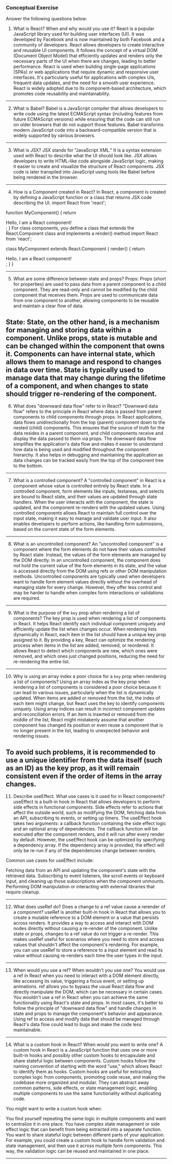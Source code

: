 ### Conceptual Exercise

Answer the following questions below:

1.  What is React? When and why would you use it?
    React is a popular JavaScript library used for building user interfaces (UI). It was developed by Facebook and is now maintained by both Facebook and a community of developers. React allows developers to create interactive and reusable UI components. It follows the concept of a virtual DOM (Document Object Model) that efficiently updates and renders only the necessary parts of the UI when there are changes, leading to better performance.
    React is used when building single-page applications (SPAs) or web applications that require dynamic and responsive user interfaces. It's particularly useful for applications with complex UIs, frequent data updates, and the need for a smooth user experience. React is widely adopted due to its component-based architecture, which promotes code reusability and maintainability.

---

2.  What is Babel?
    Babel is a JavaScript compiler that allows developers to write code using the latest ECMAScript syntax (including features from future ECMAScript versions) while ensuring that the code can still run on older browsers that do not support those features. Babel transforms modern JavaScript code into a backward-compatible version that is widely supported by various browsers.

---

3.  What is JSX?
    JSX stands for "JavaScript XML." It is a syntax extension used with React to describe what the UI should look like. JSX allows developers to write HTML-like code alongside JavaScript logic, making it easier to create and visualize the structure of React components. JSX code is later transpiled into JavaScript using tools like Babel before being rendered in the browser.

---

4.  How is a Component created in React?
    In React, a component is created by defining a JavaScript function or a class that returns JSX code describing the UI.
    import React from 'react';

function MyComponent() {
return <div>Hello, I am a React component!</div>;
}
For class components, you define a class that extends the React.Component class and implements a render() method
import React from 'react';

class MyComponent extends React.Component {
render() {
return <div>Hello, I am a React component!</div>;
}
}

---

5.  What are some difference between state and props?
    Props: Props (short for properties) are used to pass data from a parent component to a child component. They are read-only and cannot be modified by the child component that receives them. Props are used to communicate data from one component to another, allowing components to be reusable and maintain a clear flow of data.

## State: State, on the other hand, is a mechanism for managing and storing data within a component. Unlike props, state is mutable and can be changed within the component that owns it. Components can have internal state, which allows them to manage and respond to changes in data over time. State is typically used to manage data that may change during the lifetime of a component, and when changes to state should trigger re-rendering of the component.

6.  What does "downward data flow" refer to in React?
    "Downward data flow" refers to the principle in React where data is passed from parent components to child components through props. In React applications, data flows unidirectionally from the top (parent) component down to the nested (child) components. This ensures that the source of truth for the data resides in a parent component, and child components receive and display the data passed to them via props.
    The downward data flow simplifies the application's data flow and makes it easier to understand how data is being used and modified throughout the component hierarchy. It also helps in debugging and maintaining the application as data changes can be tracked easily from the top of the component tree to the bottom.

---

7.  What is a controlled component?
    A "controlled component" in React is a component whose value is controlled entirely by React state. In a controlled component, form elements like inputs, textareas, and selects are bound to React state, and their values are updated through state handlers. When the user interacts with the component, the state is updated, and the component re-renders with the updated values.
    Using controlled components allows React to maintain full control over the input state, making it easy to manage and validate user input. It also enables developers to perform actions, like handling form submissions, based on the current state of the form elements.

---

8.  What is an uncontrolled component?
    An "uncontrolled component" is a component where the form elements do not have their values controlled by React state. Instead, the values of the form elements are managed by the DOM directly. In an uncontrolled component, the component does not hold the current value of the form elements in its state, and the value is accessed directly from the DOM using refs or other DOM manipulation methods.
    Uncontrolled components are typically used when developers want to handle form element values directly without the overhead of managing state for every change. However, they offer less control and may be harder to handle when complex form interactions or validations are required.

---

9.  What is the purpose of the `key` prop when rendering a list of components?
    The key prop is used when rendering a list of components in React. It helps React identify each individual component uniquely and efficiently update the list when changes occur. When rendering lists dynamically in React, each item in the list should have a unique key prop assigned to it.
    By providing a key, React can optimize the rendering process when items in the list are added, removed, or reordered. It allows React to detect which components are new, which ones were removed, and which ones just changed positions, reducing the need for re-rendering the entire list.

---

10. Why is using an array index a poor choice for a `key` prop when rendering a list of components?
    Using an array index as the key prop when rendering a list of components is considered a poor choice because it can lead to various issues, particularly when the list is dynamically updated. When items are added or removed from the list, the index of each item might change, but React uses the key to identify components uniquely.
    Using array indices can result in incorrect component updates and reconciliation errors. If an item is inserted or removed from the middle of the list, React might mistakenly assume that another component has changed its position or even reuse a component that is no longer present in the list, leading to unexpected behavior and rendering issues.

## To avoid such problems, it is recommended to use a unique identifier from the data itself (such as an ID) as the key prop, as it will remain consistent even if the order of items in the array changes.

11. Describe useEffect. What use cases is it used for in React components?
    useEffect is a built-in hook in React that allows developers to perform side effects in functional components. Side effects refer to actions that affect the outside world, such as modifying the DOM, fetching data from an API, subscribing to events, or setting up timers.
    The useEffect hook takes two arguments: a callback function containing the side effect logic and an optional array of dependencies. The callback function will be executed after the component renders, and it will run after every render by default. However, the useEffect hook can be optimized by specifying a dependency array. If the dependency array is provided, the effect will only be re-run if any of the dependencies change between renders.

Common use cases for useEffect include:

Fetching data from an API and updating the component's state with the retrieved data.
Subscribing to event listeners, like scroll events or keyboard input, and cleaning up those subscriptions when the component unmounts.
Performing DOM manipulation or interacting with external libraries that require cleanup.

---

12. What does useRef do? Does a change to a ref value cause a rerender of a component?
    useRef is another built-in hook in React that allows you to create a mutable reference to a DOM element or a value that persists across renders. It provides a way to access and interact with DOM nodes directly without causing a re-render of the component.
    Unlike state or props, changes to a ref value do not trigger a re-render. This makes useRef useful for scenarios where you need to store and access values that shouldn't affect the component's rendering. For example, you can use useRef to store a reference to a input element and read its value without causing re-renders each time the user types in the input.

---

13. When would you use a ref? When wouldn't you use one?
    You would use a ref in React when you need to interact with a DOM element directly, like accessing its value, triggering a focus event, or setting up animations. ref allows you to bypass the usual React data flow and directly manipulate the DOM, which can be necessary in certain cases.
    You wouldn't use a ref in React when you can achieve the same functionality using React's state and props. In most cases, it's better to follow the principle of "downward data flow" and handle changes in state and props to manage the component's behavior and appearance. Using ref to access and modify data that should be managed through React's data flow could lead to bugs and make the code less maintainable.

---

14. What is a custom hook in React? When would you want to write one?
    A custom hook in React is a JavaScript function that uses one or more built-in hooks and possibly other custom hooks to encapsulate and share stateful logic between components. Custom hooks follow the naming convention of starting with the word "use," which allows React to identify them as hooks.
    Custom hooks are useful for extracting complex logic from components, promoting code reuse, and making the codebase more organized and modular. They can abstract away common patterns, side effects, or state management logic, enabling multiple components to use the same functionality without duplicating code.

You might want to write a custom hook when:

You find yourself repeating the same logic in multiple components and want to centralize it in one place.
You have complex state management or side effect logic that can benefit from being extracted into a separate function.
You want to share stateful logic between different parts of your application.
For example, you could create a custom hook to handle form validation and state management, and then use it across multiple form components. This way, the validation logic can be reused and maintained in one place.

---

